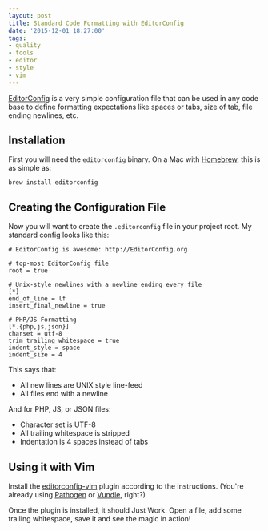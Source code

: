 ```yaml
---
layout: post
title: Standard Code Formatting with EditorConfig
date: '2015-12-01 18:27:00'
tags:
- quality
- tools
- editor
- style
- vim
---
```


[EditorConfig](http://editorconfig.org/) is a very simple configuration file that can be used in any code base to define formatting expectations like spaces or tabs, size of tab, file ending newlines, etc.

## Installation

First you will need the `editorconfig` binary. On a Mac with [Homebrew](http://brew.sh/), this is as simple as:

```
brew install editorconfig
```

## Creating the Configuration File

Now you will want to create the `.editorconfig` file in your project root. My standard config looks like this:

```
# EditorConfig is awesome: http://EditorConfig.org

# top-most EditorConfig file
root = true

# Unix-style newlines with a newline ending every file
[*]
end_of_line = lf
insert_final_newline = true

# PHP/JS Formatting
[*.{php,js,json}]
charset = utf-8
trim_trailing_whitespace = true
indent_style = space
indent_size = 4
```

This says that:

- All new lines are UNIX style line-feed
- All files end with a newline

And for PHP, JS, or JSON files:

- Character set is UTF-8
- All trailing whitespace is stripped
- Indentation is 4 spaces instead of tabs

## Using it with Vim

Install the [editorconfig-vim](https://github.com/editorconfig/editorconfig-vim) plugin according to the instructions. (You're already using [Pathogen](https://github.com/tpope/vim-pathogen) or [Vundle](https://github.com/VundleVim/Vundle.vim), right?)

Once the plugin is installed, it should Just Work. Open a file, add some trailing whitespace, save it and see the magic in action!
